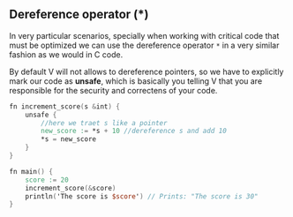 ## Dereference operator (*)

In very particular scenarios, specially when working with critical code that must be optimized we can use the dereference operator `*` in a very similar fashion as we would in C code.

By default V will not allows to dereference pointers, so we have to explicitly mark our code as **unsafe**, which is basically you telling V that you are responsible for the security and correctens of your code.

```v
fn increment_score(s &int) {
    unsafe {
        //here we traet s like a pointer
        new_score := *s + 10 //dereference s and add 10
        *s = new_score
    }
}

fn main() {
    score := 20
    increment_score(&score)
    println('The score is $score') // Prints: "The score is 30"
}
```
